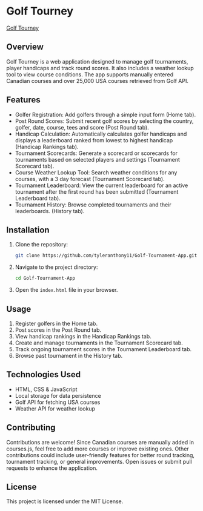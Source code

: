 # Golf Tourney
[Golf Tourney](https://golf-tournament-app.vercel.app/)
## Overview
Golf Tourney is a web application designed to manage golf tournaments, player handicaps and track round scores. It also includes a weather lookup tool to view course conditions. The app supports manually entered Canadian courses and over 25,000 USA courses retrieved from Golf API.

## Features
- Golfer Registration: Add golfers through a simple input form (Home tab).
- Post Round Scores: Submit recent golf scores by selecting the country, golfer, date, course, tees and score (Post Round tab).
- Handicap Calculation: Automatically calculates golfer handicaps and displays a leaderboard ranked from lowest to highest handicap (Handicap Rankings tab).
- Tournament Scorecards: Generate a scorecard or scorecards for tournaments based on selected players and settings (Tournament Scorecard tab).
- Course Weather Lookup Tool: Search weather conditions for any courses, with a 3 day forecast (Tournament Scorecard tab).
- Tournament Leaderboard: View the current leaderboard for an active tournament after the first round has been submitted (Tournament Leaderboard tab).
- Tournament History: Browse completed tournaments and their leaderboards. (History tab).

 ## Installation
1. Clone the repository:
   ```bash
   git clone https://github.com/tyleranthony11/Golf-Tournament-App.git
   ```
2. Navigate to the project directory:
   ```bash
   cd Golf-Tournament-App
   ```
3. Open the `index.html` file in your browser.
 
  ## Usage
  1. Register golfers in the Home tab.
  2. Post scores in the Post Round tab.
  3. View handicap rankings in the Handicap Rankings tab.
  4. Create and manage tournaments in the Tournament Scorecard tab.
  5. Track ongoing tournament scores in the Tournament Leaderboard tab.
  6. Browse past tournament in the History tab.
 
  ## Technologies Used
  - HTML, CSS & JavaScript
  - Local storage for data persistence
  - Golf API for fetching USA courses
  - Weather API for weather lookup
 
  ## Contributing
  Contributions are welcome! Since Canadian courses are manually added in courses.js, feel free to add more courses or improve existing ones. Other contributions could include user-friendly features for better round tracking, tournament tracking, or general improvements. Open issues or submit pull requests to enhance the application.

  ## License
  This project is licensed under the MIT License.


